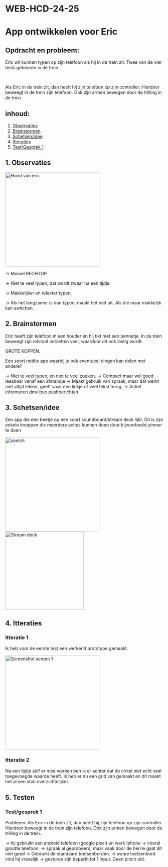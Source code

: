 # WEB-HCD-24-25
 
<h1>App ontwikkelen voor Eric</h1>

<h2>Opdracht en probleem:</h2>
<p>Eric wil kunnen typen op zijn telefoon als hij in de trein zit. Twee van de vier tests gebeuren in de trein.</p><br>
<p>Als Eric in de trein zit, dan heeft hij zijn telefoon op zijn controller. Hierdoor beweegt in de trein zijn telefoon. Ook zijn armen bewegen door de trilling in de trein</p>

<h2>inhoud:</h2>
<ol>
 <a href="#oberservatie"><li>Observaties</li></a>
 <a href="#brainstormen"> <li>Brainstormen</li></a>
 <a href="#schetsen"> <li>Schetsen/idee</li></a>
 <a href="#itteratie"><li>Itteraties</li></a>
 <a href="#testen"><li>Test/Gesprek 1</li></a>
</ol>

<h2 id="oberservatie">1. Observaties</h2>
<img width="300" alt="Hand van eric" src="https://github.com/user-attachments/assets/7c6d44ce-4f16-497d-865a-cd3a56a21fb6" />

<p>→ Mobiel RECHTOP

→ Niet te veel typen, dat wordt zwaar na een tijdje.

→ Makkelijker en relaxter typen.

→ Als het langzamer is dan typen, maakt het niet uit. Als die maar makkelijk kan switchen.</p>

<h2 id="brainstormen">2. Brainstormen</h2>
<p>Eric heeft zijn telefoon in een houder en hij tikt met een pennetje. In de trein beweegt zijn rolstoel ontzetten veel, waardoor dit ook lastig wordt.</p>
<p>GROTE KOPPEN.

Een soort notitie app waarbij je ook eventueel dingen kan delen met andere?

→ Niet te veel typen, en niet te veel zoeken.
→ Compact maar wel goed leesbaar vanaf een afstandje
→ Maakt gebruik van spraak, maar dat werkt niet altijd lekker, geeft vaak een linkje of veel tekst terug.
→ Actief informeren dmv bvb pushberichten</p>

<h2 id="schetsen">3. Schetsen/idee</h2>
<p>Een app die een beetje op een soort soundboard/stream deck lijkt. Dit is zijn enkele knoppen die meerdere acties kunnen doen door bijvoorbeeld zinnen te doen</p>
<img width="300" alt="sketch" src="https://github.com/user-attachments/assets/47fb700c-567f-460b-83a2-29cd7c0bf7d9" />
<img width="250" alt="Stream deck" src="https://github.com/user-attachments/assets/031b3f8b-7fb5-4964-921c-cddedcfd9606" />


<h2 id="itteratie">4. Itteraties</h2>
<h3>Itteratie 1</h3>
<p>Ik heb voor de eerste test een werkend prototype gemaakt.</p>
<img height="300" alt="Screenshot screen 1" src="https://github.com/user-attachments/assets/d1c63df4-1ada-425d-9cbf-0f22b8aa6970" />


<h3>Itteratie 2</h3>
<p>Na een tijdje zelf er mee werken ben ik er achter dat de cirkel niet echt veel toegevoegde waarde heeft. Ik heb er nu een grid van gemaakt en dit maakt het al een stuk overzichtelijker. </p>


<h2 id="testen">5. Testen</h2>
<h3>Test/gesprek 1</h3>
<p>Probleem: Als Eric in de trein zit, dan heeft hij zijn telefoon op zijn controller. Hierdoor beweegt in de trein zijn telefoon. Ook zijn armen bewegen door de trilling in de trein.

→ hij gebruikt een android telefoon (google pixel) en werk Iphone → vooral grootte telefoon.
→ spraak al geprobeerd, maar vaak door de herrie gaat dit niet goed
→ Gebruikt de standaard toetsenborden.
→ swipe toetsenbord vind hij vreselijk
→ gestures zijn beperkt tot 1 input. Geen pinch oid.</p>
